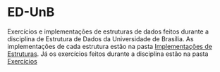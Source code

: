 # ED-UnB
Exercícios e implementações de estruturas de dados feitos durante a disciplina de Estrutura de Dados da Universidade de Brasília.
As implementações de cada estrutura estão na pasta [Implementações de Estruturas](Implementações%20de%20Estruturas).
Já os exercícios feitos durante a disciplina estão na pasta [Exercícios](Exercícios)

